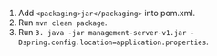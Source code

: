 1. Add `<packaging>jar</packaging>` into pom.xml.
2. Run `mvn clean package`.
3. Run `3. java -jar management-server-v1.jar -Dspring.config.location=application.properties`.